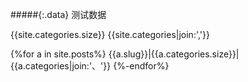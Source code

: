 #####{:.data} 测试数据

{{site.categories.size}}
{{site.categories|join:','}}

{%for a in site.posts%}
{{a.slug}}|{{a.categories.size}}|{{a.categories|join:'、'}}
{%-endfor%}
